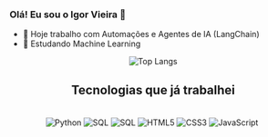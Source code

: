 <div align=>
  <h3>Olá! Eu sou o Igor Vieira 👋</h3>
</div>

- 🔭 Hoje trabalho com Automações e Agentes de IA (LangChain)
- 🌱 Estudando Machine Learning

<div align="center">

   ![Top Langs](https://github-readme-stats.vercel.app/api/top-langs/?username=Igor1v&layout=compact&theme=dracula)
   
</div>
<div align="center">
   <h2>Tecnologias que já trabalhei</h2> 

<div align="center" style="display: inline_block"><br/>
    <img align="center" alt="Python" src="https://img.shields.io/badge/Python-3776AB?style=for-the-badge&logo=python&logoColor=white" />
   <img align="center" alt="SQL" src="https://img.shields.io/badge/MySQL-00000F?style=for-the-badge&logo=mysql&logoColor=white" />
  <img align="center" alt="SQL" src="https://img.shields.io/badge/SQL server-00000F?style=for-the-badge&logo=mysql&logoColor=white" />
   <img align="center" alt="HTML5" src="https://img.shields.io/badge/HTML5-E34F26?style=for-the-badge&logo=html5&logoColor=white" />
   <img align="center" alt="CSS3" src="https://img.shields.io/badge/CSS3-1572B6?style=for-the-badge&logo=css3&logoColor=white" />
   <img align="center" alt="JavaScript" src="https://img.shields.io/badge/JavaScript-F7DF1E?style=for-the-badge&logo=javascript&logoColor=black" />
  <img align="center" alt="" src="" />
</div><br/>

